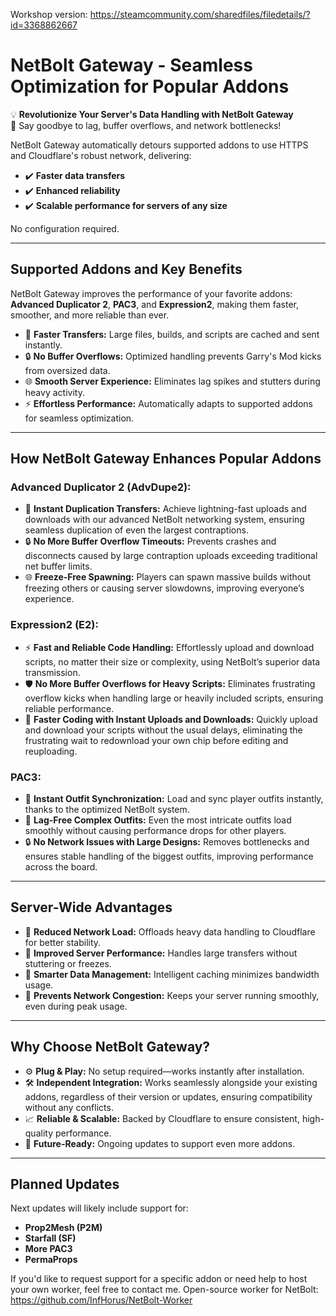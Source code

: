 Workshop version: https://steamcommunity.com/sharedfiles/filedetails/?id=3368862667
# NetBolt Gateway - Seamless Optimization for Popular Addons

💡 **Revolutionize Your Server's Data Handling with NetBolt Gateway**  
🚀 Say goodbye to lag, buffer overflows, and network bottlenecks!

NetBolt Gateway automatically detours supported addons to use HTTPS and Cloudflare's robust network, delivering:  
- ✔️ **Faster data transfers**  
- ✔️ **Enhanced reliability**  
- ✔️ **Scalable performance for servers of any size**  

No configuration required.

---

## Supported Addons and Key Benefits

NetBolt Gateway improves the performance of your favorite addons: **Advanced Duplicator 2**, **PAC3**, and **Expression2**, making them faster, smoother, and more reliable than ever.

- 🚀 **Faster Transfers:** Large files, builds, and scripts are cached and sent instantly.  
- 🔒 **No Buffer Overflows:** Optimized handling prevents Garry's Mod kicks from oversized data.  
- 🌐 **Smooth Server Experience:** Eliminates lag spikes and stutters during heavy activity.  
- ⚡ **Effortless Performance:** Automatically adapts to supported addons for seamless optimization.  

---

## How NetBolt Gateway Enhances Popular Addons

### Advanced Duplicator 2 (AdvDupe2):
- 🚀 **Instant Duplication Transfers:** Achieve lightning-fast uploads and downloads with our advanced NetBolt networking system, ensuring seamless duplication of even the largest contraptions.  
- 🔒 **No More Buffer Overflow Timeouts:** Prevents crashes and disconnects caused by large contraption uploads exceeding traditional net buffer limits.  
- 🌐 **Freeze-Free Spawning:** Players can spawn massive builds without freezing others or causing server slowdowns, improving everyone’s experience.  

### Expression2 (E2):
- ⚡ **Fast and Reliable Code Handling:** Effortlessly upload and download scripts, no matter their size or complexity, using NetBolt’s superior data transmission.  
- 🛡️ **No More Buffer Overflows for Heavy Scripts:** Eliminates frustrating overflow kicks when handling large or heavily included scripts, ensuring reliable performance.  
- 📂 **Faster Coding with Instant Uploads and Downloads:** Quickly upload and download your scripts without the usual delays, eliminating the frustrating wait to redownload your own chip before editing and reuploading.  

### PAC3:
- 👕 **Instant Outfit Synchronization:** Load and sync player outfits instantly, thanks to the optimized NetBolt system.  
- 🌟 **Lag-Free Complex Outfits:** Even the most intricate outfits load smoothly without causing performance drops for other players.  
- 🔒 **No Network Issues with Large Designs:** Removes bottlenecks and ensures stable handling of the biggest outfits, improving performance across the board.  

---

## Server-Wide Advantages

- 🔄 **Reduced Network Load:** Offloads heavy data handling to Cloudflare for better stability.  
- 🌟 **Improved Server Performance:** Handles large transfers without stuttering or freezes.  
- 📡 **Smarter Data Management:** Intelligent caching minimizes bandwidth usage.  
- 🚦 **Prevents Network Congestion:** Keeps your server running smoothly, even during peak usage.  

---

## Why Choose NetBolt Gateway?

- ⚙️ **Plug & Play:** No setup required—works instantly after installation.  
- 🛠️ **Independent Integration:** Works seamlessly alongside your existing addons, regardless of their version or updates, ensuring compatibility without any conflicts.  
- 📈 **Reliable & Scalable:** Backed by Cloudflare to ensure consistent, high-quality performance.  
- 🔮 **Future-Ready:** Ongoing updates to support even more addons.  

---

## Planned Updates

Next updates will likely include support for:  
- **Prop2Mesh (P2M)**  
- **Starfall (SF)**  
- **More PAC3**  
- **PermaProps**  

If you'd like to request support for a specific addon or need help to host your own worker, feel free to contact me.
Open-source worker for NetBolt: https://github.com/InfHorus/NetBolt-Worker
